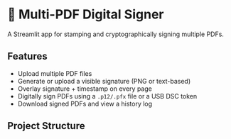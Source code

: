 # 📄 Multi-PDF Digital Signer

A Streamlit app for stamping and cryptographically signing multiple PDFs.

## Features

- Upload multiple PDF files
- Generate or upload a visible signature (PNG or text-based)
- Overlay signature + timestamp on every page
- Digitally sign PDFs using a `.p12/.pfx` file or a USB DSC token
- Download signed PDFs and view a history log

## Project Structure